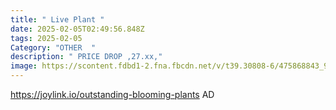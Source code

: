 ```yaml
---
title: " Live Plant "
date: 2025-02-05T02:49:56.848Z
tags: 2025-02-05
Category: "OTHER  "
description: " PRICE DROP ,27.xx,"
image: https://scontent.fdbd1-2.fna.fbcdn.net/v/t39.30808-6/475868843_9707959575894722_5049897644600048656_n.jpg?_nc_cat=101&ccb=1-7&_nc_sid=aa7b47&_nc_ohc=xlghBdn6YkgQ7kNvgEPT_HP&_nc_zt=23&_nc_ht=scontent.fdbd1-2.fna&_nc_gid=AF3XtFKMJHcHWkXjj0fDXsp&oh=00_AYBWyU07nh7JCQrDFHTFAX8ydFK_eDWBtsSdQLTdRHTb9g&oe=67A88E2A
---
```

https://joylink.io/outstanding-blooming-plants   AD
